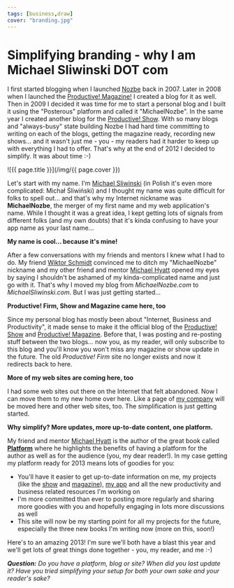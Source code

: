 ```yaml
---
tags: [business,draw]
cover: "branding.jpg"
---
```


# Simplifying branding - why I am Michael Sliwinski DOT com

I first started blogging when I launched [Nozbe][n] back in 2007. Later in 2008 when I launched the [Productive! Magazine!][p] I created a blog for it as well. Then in 2009 I decided it was time for me to start a personal blog and I built it using the "Posterous" platform and called it "MichaelNozbe". In the same year I created another blog for the [Productive! Show][s]. With so many blogs and "always-busy" state building Nozbe I had hard time committing to writing on each of the blogs, getting the magazine ready, recording new shows... and it wasn't just me - you - my readers had it harder to keep up with everything I had to offer. That's why at the end of 2012 I decided to simplify. It was about time :-)

<!--More-->

![{{ page.title }}](/img/{{ page.cover }})

Let's start with my name. I'm [Michael Sliwinski][a] (in Polish it's even more complicated: Michał Śliwiński) and I thought my name was quite difficult for folks to spell out... and that's why my Internet nickname was **MichaelNozbe**, the merger of my first name and my web application's name. While I thought it was a great idea, I kept getting lots of signals from different folks (and my own doubts) that it's kinda confusing to have your app name as your last name...

**My name is cool... because it's mine!**

After a few conversations with my friends and mentors I knew what I had to do. My friend [Wiktor Schmidt][w] convinced me to ditch my "MichaelNozbe" nickname and my other friend and mentor [Michael Hyatt][m] opened my eyes by saying I shouldn't be ashamed of my kinda-complicated name and just go with it. That's why I moved my blog from *MichaelNozbe.com* to *MichaelSliwinski.com*. But I was just getting started...

**Productive! Firm, Show and Magazine came here, too**

Since my personal blog has mostly been about "Internet, Business and Productivity", it made sense to make it the official blog of the [Productive! Show][s] and [Productive! Magazine][p]. Before that, I was posting and re-posting stuff between the two blogs... now you, as my reader, will only subscribe to this blog and you'll know you won't miss any magazine or show update in the future. The old *Productive! Firm* site no longer exists and now it redirects back to here.

**More of my web sites are coming here, too**

I had some web sites out there on the Internet that felt abandoned. Now I can move them to my new home over here. Like a page of [my company][v] will be moved here and other web sites, too. The simplification is just getting started.

**Why simplify? More updates, more up-to-date content, one platform.**

My friend and mentor [Michael Hyatt][m] is the author of the great book called **[Platform][mp]** where he highlights the benefits of having a platform for the author as well as for the audience (you, my dear reader!). In my case getting my platform ready for 2013 means lots of goodies for you:

* You'll have it easier to get up-to-date information on me, my projects (like the [show][s] and [magazine][p]), [my app][n] and all the new productivity and business related resources I'm working on
* I'm more committed than ever to posting more regularly and sharing more goodies with you and hopefully engaging in lots more discussions as well
* This site will now be my starting point for all my projects for the future, especially the three new books I'm writing now (more on this, soon!)

Here's to an amazing 2013! I'm sure we'll both have a blast this year and we'll get lots of great things done together - you, my reader, and me :-)

***Question:** Do you have a platform, blog or site? When did you last update it? Have you tried simplifying your setup for both your own sake and your reader's sake?*



[v]: http://www.apivision.com
[w]: http://wiktorschmidt.com/
[m]: http://www.MichaelHyatt.com/
[mp]: http://michaelhyatt.com/platform
[n]: http://www.nozbe.com/
[p]: /productive_magazine
[s]: /productive_show
[a]: /about
[d]: http://db.tt/kD7Liux

[n]: https://michael.gratis/nozbe